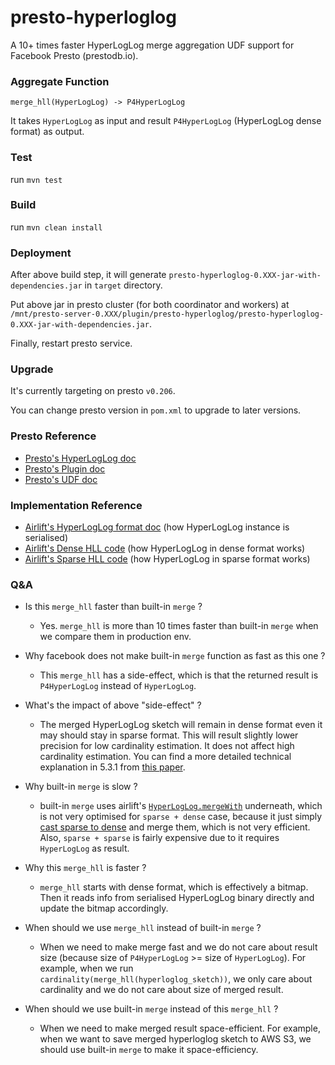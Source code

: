 # presto-hyperloglog

A 10+ times faster HyperLogLog merge aggregation UDF support for Facebook Presto (prestodb.io).

### Aggregate Function

`merge_hll(HyperLogLog) -> P4HyperLogLog`

It takes `HyperLogLog` as input and result `P4HyperLogLog` (HyperLogLog dense format) as output.

### Test

run `mvn test`

### Build

run `mvn clean install`

### Deployment

After above build step, it will generate `presto-hyperloglog-0.XXX-jar-with-dependencies.jar`
in `target` directory.

Put above jar in presto cluster (for both coordinator and workers) at
`/mnt/presto-server-0.XXX/plugin/presto-hyperloglog/presto-hyperloglog-0.XXX-jar-with-dependencies.jar`.

Finally, restart presto service.

### Upgrade

It's currently targeting on presto `v0.206`.

You can change presto version in `pom.xml` to upgrade to later versions.

### Presto Reference

- [Presto's HyperLogLog doc][1]
- [Presto's Plugin doc][2]
- [Presto's UDF doc][3]

### Implementation Reference

- [Airlift's HyperLogLog format doc][4] (how HyperLogLog instance is serialised)
- [Airlift's Dense HLL code][5] (how HyperLogLog in dense format works)
- [Airlift's Sparse HLL code][6] (how HyperLogLog in sparse format works)

### Q&A

- Is this `merge_hll` faster than built-in `merge` ?
    - Yes. `merge_hll` is more than 10 times faster than built-in `merge` when we compare them in production env.

- Why facebook does not make built-in `merge` function as fast as this one ?
    - This `merge_hll` has a side-effect, which is that the returned result is `P4HyperLogLog` instead of `HyperLogLog`.

- What's the impact of above "side-effect" ?
    - The merged HyperLogLog sketch will remain in dense format even it may should stay in sparse format. This will
    result slightly lower precision for low cardinality estimation. It does not affect high cardinality estimation.
    You can find a more detailed technical explanation in 5.3.1 from [this paper][7].

- Why built-in `merge` is slow ?
    - built-in `merge` uses airlift's [`HyperLogLog.mergeWith`][8] underneath, which is not
    very optimised for `sparse + dense` case, because it just simply [cast sparse to dense][9] and merge
    them, which is not very efficient. Also, `sparse + sparse` is fairly expensive due to it requires
    `HyperLogLog` as result.

- Why this `merge_hll` is faster ?
    - `merge_hll` starts with dense format, which is effectively a bitmap. Then it reads info from
    serialised HyperLogLog binary directly and update the bitmap accordingly.

- When should we use `merge_hll` instead of built-in `merge` ?
    - When we need to make merge fast and we do not care about result size (because size of
    `P4HyperLogLog` >= size of `HyperLogLog`). For example, when we run
    `cardinality(merge_hll(hyperloglog_sketch))`, we only care about cardinality and we do not
    care about size of merged result.

- When should we use built-in `merge` instead of this `merge_hll` ?
    - When we need to make merged result space-efficient. For example, when we want to save
    merged hyperloglog sketch to AWS S3, we should use built-in `merge` to make it space-efficiency.

[1]: https://prestodb.github.io/docs/current/functions/hyperloglog.html
[2]: https://prestodb.github.io/docs/current/develop/spi-overview.html
[3]: https://prestodb.github.io/docs/current/develop/functions.html
[4]: https://github.com/airlift/airlift/blob/c5ebbd57fa32c76bf0e9754bd80620191cbce849/stats/docs/hll.md
[5]: https://github.com/airlift/airlift/blob/c5ebbd57fa32c76bf0e9754bd80620191cbce849/stats/src/main/java/io/airlift/stats/cardinality/DenseHll.java
[6]: https://github.com/airlift/airlift/blob/c5ebbd57fa32c76bf0e9754bd80620191cbce849/stats/src/main/java/io/airlift/stats/cardinality/SparseHll.java
[7]: http://static.googleusercontent.com/media/research.google.com/en//pubs/archive/40671.pdf
[8]: https://github.com/airlift/airlift/blob/c5ebbd57fa32c76bf0e9754bd80620191cbce849/stats/src/main/java/io/airlift/stats/cardinality/HyperLogLog.java#L81
[9]: https://github.com/airlift/airlift/blob/c5ebbd57fa32c76bf0e9754bd80620191cbce849/stats/src/main/java/io/airlift/stats/cardinality/HyperLogLog.java#L89
